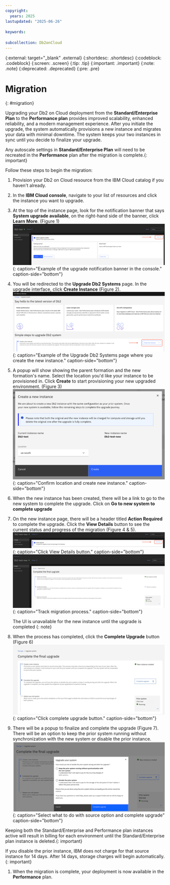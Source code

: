 ```yaml
---
copyright:
  years: 2025
lastupdated: "2025-06-26"

keywords:

subcollection: Db2onCloud
---
```



{:external: target="_blank" .external}
{:shortdesc: .shortdesc}
{:codeblock: .codeblock}
{:screen: .screen}
{:tip: .tip}
{:important: .important}
{:note: .note}
{:deprecated: .deprecated}
{:pre: .pre}

# Migration
{: #migration}

Upgrading your Db2 on Cloud deployment from the **Standard/Enterprise Plan** to the **Performance plan** provides improved scalability, enhanced reliability, and a modern management experience. After you initiate the upgrade, the system automatically provisions a new instance and migrates your data with minimal downtime. The system keeps your two instances in sync until you decide to finalize your upgrade.

Any autoscale settings in **Standard/Enterprise Plan** will need to be recreated in the **Performance** plan after the migration is complete.{: important}

Follow these steps to begin the migration:

1. Provision your Db2 on Cloud resource from the IBM Cloud catalog if you haven't already.

1. In the **IBM Cloud console**, navigate to your list of resources and click the instance you want to upgrade.

1. At the top of the instance page, look for the notification banner that says **System upgrade available**, on the right-hand side of the  banner, click **Learn More**. (Figure 1)
![System upgrade notification banner example](images/migration_learn_more.png){: caption="Example of the upgrade notification banner in the console." caption-side="bottom"}

1. You will be redirected to the **Upgrade Db2 Systems** page. In the upgrade interface, click **Create Instance** (Figure 2).
![Upgrade Db2 Systems page example](images/migration_create_new_instance.png){: caption="Example of the Upgrade Db2 Systems page where you create the new instance." caption-side="bottom"}

1. A popup will show showing the parent formation and the new formation's name. Select the location you'd like your instance to be provisioned in. Click **Create** to start provisioning your new upgraded environment. (Figure 3)
![Create Instance Confirm](images/migration_create_confirm.png){: caption="Confirm location and create new instance." caption-side="bottom"}

1. When the new instance has been created, there will be a link to go to the new system to complete the upgrade. Click on **Go to new system to complete upgrade**

1. On the new instance page, there will be a header titled **Action Required** to complete the upgrade. Click the **View Details** button to see the current status and progress of the migration (Figure 4 & 5).
    ![Migration view details button](images/migration_view_details.png){: caption="Click View Details button." caption-side="bottom"}
    ![Migration track migration process](images/migration_complete_restore.png){: caption="Track migration process." caption-side="bottom"}

    The UI is unavailable for the new instance until the upgrade is completed
    {: note}

1. When the process has completed, click the **Complete Upgrade** button (Figure 6)
![complete upgrade button](images/upgrade_system_complete_upgrade.png){: caption="Click complete upgrade button." caption-side="bottom"}

1. There will be a popup to finalize and complete the upgrade (Figure 7). There will be an option to keep the prior system running without synchronization with the new system or disable the prior instance.
![Confirm upgrade button](images/confirm_complete_upgrade.png){: caption="Select what to do with source option and complete upgrade" caption-side="bottom"}

Keeping both the Standard/Enterprise and Performance plan instances active will result in billing for each environment until the Standard/Enterprise plan instance is deleted.{: important}

If you disable the prior instance, IBM does not charge for that source instance for 14 days. After 14 days, storage charges will begin automatically.{: important}

1. When the migration is complete, your deployment is now available in the **Performance** plan.
